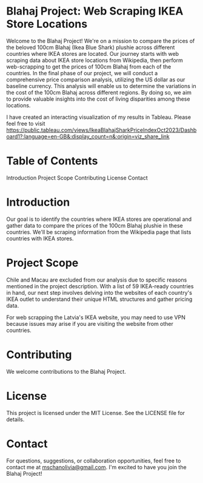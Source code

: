 # Blahaj Project: Web Scraping IKEA Store Locations
Welcome to the Blahaj Project! We're on a mission to compare the prices of the beloved 100cm Blahaj (Ikea Blue Shark) plushie across different countries where IKEA stores are located. Our journey starts with web scraping data about IKEA store locations from Wikipedia, then perform web-scrapping to get the prices of 100cm Blahaj from each of the countries. In the final phase of our project, we will conduct a comprehensive price comparison analysis, utilizing the US dollar as our baseline currency. This analysis will enable us to determine the variations in the cost of the 100cm Blahaj across different regions. By doing so, we aim to provide valuable insights into the cost of living disparities among these locations. 

I have created an interacting visualization of my results in Tableau. Please feel free to visit https://public.tableau.com/views/IkeaBlahajSharkPriceIndexOct2023/Dashboard1?:language=en-GB&:display_count=n&:origin=viz_share_link

# Table of Contents
Introduction
Project Scope
Contributing
License
Contact

# Introduction
Our goal is to identify the countries where IKEA stores are operational and gather data to compare the prices of the 100cm Blahaj plushie in these countries. We'll be scraping information from the Wikipedia page that lists countries with IKEA stores.

# Project Scope
Chile and Macau are excluded from our analysis due to specific reasons mentioned in the project description. With a list of 59 IKEA-ready countries in hand, our next step involves delving into the websites of each country's IKEA outlet to understand their unique HTML structures and gather pricing data.

For web scrapping the Latvia's IKEA website, you may need to use VPN because issues may arise if you are visiting the website from other countries.

# Contributing
We welcome contributions to the Blahaj Project. 

# License
This project is licensed under the MIT License. See the LICENSE file for details.

# Contact
For questions, suggestions, or collaboration opportunities, feel free to contact me at mschanolivia@gmail.com. I'm excited to have you join the Blahaj Project!
